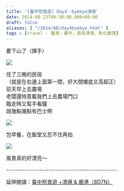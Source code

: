```yaml
---
title: '[臺中怒食遊] Day4：byebye清境'
date: 2014-08-23T09:30:00.000+08:00
draft: false
aliases: [ "/2014/08/day4byebye.html" ]
tags : [travel - 臺灣・臺中、南投清境、彰化鹿港]
---
```


要下山了（揮手）  

![](/images/taichung4a1.jpg)

住了三晚的民宿  
（就是在右邊上面第一間，好大間樓底又高超正）  
前天早上去農場  
老闆還特意載我們上去農場門口  
臨走時又幫手看鐘  
說幾點幾點有巴士啊  

![](/images/taichung4a.jpg)

包早餐，在飯堂又忍不住再拍  

![](/images/taichung4a2.jpg)

風景真的好漂亮～  
  
\-----------------------------------------------  
  
延伸閱讀：[臺中怒食遊 +清境 & 鹿港（8D7N）](https://hidie.net/taichung8d7n/)
